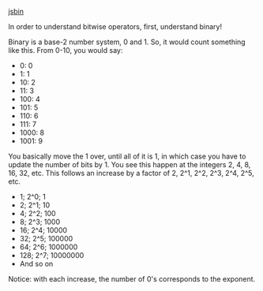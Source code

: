 [jsbin]()

In order to understand bitwise operators, first, understand binary!

Binary is a base-2 number system, 0 and 1. So, it would count something like this. From 0-10, you would say:
- 0: 0
- 1: 1
- 10: 2
- 11: 3
- 100: 4
- 101: 5
- 110: 6
- 111: 7
- 1000: 8
- 1001: 9

You basically move the 1 over, until all of it is 1, in which case you have to update the number of bits by 1. You see this happen at the integers 2, 4, 8, 16, 32, etc. This follows an increase by a factor of 2, 2^1, 2^2, 2^3, 2^4, 2^5, etc. 

- 1; 2^0; 1
- 2; 2^1; 10
- 4; 2^2; 100
- 8; 2^3; 1000
- 16; 2^4; 10000
- 32; 2^5; 100000
- 64; 2^6; 1000000
- 128; 2^7; 10000000
- And so on

Notice: with each increase, the number of 0's corresponds to the exponent. 